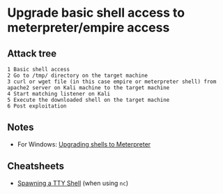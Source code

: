 # Upgrade basic shell access to meterpreter/empire access

## Attack tree

```text
1 Basic shell access
2 Go to /tmp/ directory on the target machine
3 curl or wget file (in this case empire or meterpreter shell) from apache2 server on Kali machine to the target machine
4 Start matching listener on Kali
5 Execute the downloaded shell on the target machine
6 Post exploitation
```

## Notes

* For Windows: [Upgrading shells to Meterpreter](https://docs.metasploit.com/docs/pentesting/metasploit-guide-upgrading-shells-to-meterpreter.html)

## Cheatsheets

* [Spawning a TTY Shell](https://netsec.ws/?p=337) (when using `nc`)

